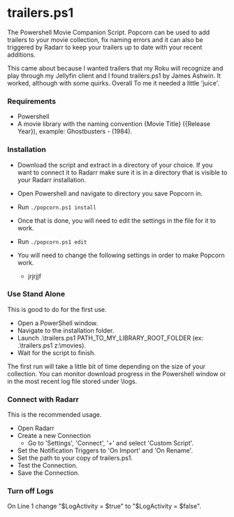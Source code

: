 # trailers.ps1
  The Powershell Movie Companion Script.  Popcorn can be used to add trailers to your movie collection, fix naming errors and it can also be triggered by Radarr to keep your trailers up to date with your recent additions.

  This came about because I wanted trailers that my Roku will recognize and play through my Jellyfin client and I found trailers.ps1 by James Ashwin. It worked, although with some quirks.  Overall To me it needed a little 'juice'.

### Requirements
- Powershell
- A movie library with the naming convention {Movie Title} ({Release Year}), example: Ghostbusters - (1984).

### Installation
- Download the script and extract in a directory of your choice.  If you want to connect it to Radarr make sure it is in a directory that is visible to your Radarr installation.

- Open Powershell and navigate to directory you save Popcorn in.

- Run ``./popcorn.ps1 install``

- Once that is done, you will need to edit the settings in the file for it to work.

- Run ``./popcorn.ps1 edit``

- You will need to change the following settings in order to make Popcorn work.
  - jrjrjjf
  
### Use Stand Alone
This is good to do for the first use.
- Open a PowerShell window.
- Navigate to the installation folder.
- Launch .\trailers.ps1 PATH_TO_MY_LIBRARY_ROOT_FOLDER (ex: .\trailers.ps1 z:\movies).
- Wait for the script to finish.

The first run will take a little bit of time depending on the size of your collection.
You can monitor download progress in the Powershell window or in the most recent log file stored under \logs.

### Connect with Radarr
This is the recommended usage.
- Open Radarr
- Create a new Connection
  - Go to 'Settings', 'Connect', '+' and select 'Custom Script'.
- Set the Notification Triggers to 'On Import' and 'On Rename'.
- Set the path to your copy of trailers.ps1.
- Test the Connection.
- Save the Connection.

### Turn off Logs
On Line 1 change "$LogActivity = $true"
to "$LogActivity = $false".
